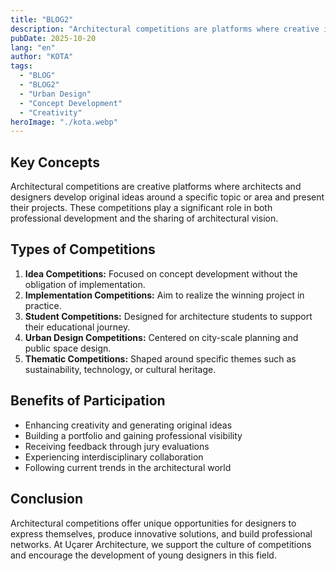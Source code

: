 ```yaml
---
title: "BLOG2"
description: "Architectural competitions are platforms where creative ideas emerge and design boundaries are challenged."
pubDate: 2025-10-20
lang: "en"
author: "KOTA"
tags:
  - "BLOG"
  - "BLOG2"
  - "Urban Design"
  - "Concept Development"
  - "Creativity"
heroImage: "./kota.webp"
---
```


## Key Concepts
Architectural competitions are creative platforms where architects and designers develop original ideas around a specific topic or area and present their projects. These competitions play a significant role in both professional development and the sharing of architectural vision.

## Types of Competitions
<ol>
  <li><strong>Idea Competitions:</strong> Focused on concept development without the obligation of implementation.</li>
  <li><strong>Implementation Competitions:</strong> Aim to realize the winning project in practice.</li>
  <li><strong>Student Competitions:</strong> Designed for architecture students to support their educational journey.</li>
  <li><strong>Urban Design Competitions:</strong> Centered on city-scale planning and public space design.</li>
  <li><strong>Thematic Competitions:</strong> Shaped around specific themes such as sustainability, technology, or cultural heritage.</li>
</ol>

## Benefits of Participation
- Enhancing creativity and generating original ideas  
- Building a portfolio and gaining professional visibility  
- Receiving feedback through jury evaluations  
- Experiencing interdisciplinary collaboration  
- Following current trends in the architectural world  

## Conclusion
Architectural competitions offer unique opportunities for designers to express themselves, produce innovative solutions, and build professional networks. At Uçarer Architecture, we support the culture of competitions and encourage the development of young designers in this field.
